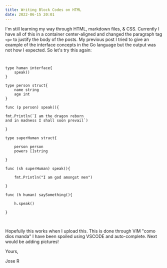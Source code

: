 ```yaml
---
title: Writing Block Codes on HTML
date: 2022-06-15 20:01
---
```

<!-- markdownlint-disable -->

I'm still learning my way through HTML, markdown files, & CSS. Currently I have all of this in a container center-aligned and changed the paragraph tag ```<p>``` to justify the body of the posts.
My previous post I tried to give an example of the interface concepts in the Go language but the output was not how I expected. So let's try this again:

<pre>
<code>
	
type human interface{
	speak()
}

type person struct{
	name string
	age int
}

func (p person) speak(){

fmt.Println(`I am the dragon reborn 
and in madness I shall soon prevail`)

}

type superHuman struct{

	person person
	powers []string

}

func (sh superHuman) speak(){

	fmt.Println("I am god amongst men")
		
}

func (h human) saySomething(){

	h.speak()

}		

</code>
</pre> 

Hopefully this works when I upload this. This is done through VIM "como dios manda" I have been spoiled using VSCODE and auto-complete. Next would be adding pictures!

Yours,

Jose R

